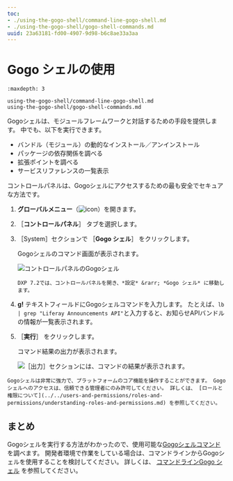 ```yaml
---
toc:
- ./using-the-gogo-shell/command-line-gogo-shell.md
- ./using-the-gogo-shell/gogo-shell-commands.md
uuid: 23a63181-fd00-4907-9d98-b6c8ae33a3aa
---
```

# Gogo シェルの使用

```{toctree}
:maxdepth: 3

using-the-gogo-shell/command-line-gogo-shell.md
using-the-gogo-shell/gogo-shell-commands.md
```

Gogoシェルは、モジュールフレームワークと対話するための手段を提供します。 中でも、以下を実行できます。

* バンドル（モジュール）の動的なインストール／アンインストール
* パッケージの依存関係を調べる
* 拡張ポイントを調べる
* サービスリファレンスの一覧表示

コントロールパネルは、Gogoシェルにアクセスするための最も安全でセキュアな方法です。

1. **グローバルメニュー**（![icon](../../images/icon-applications-menu.png)）を開きます。

1. ［**コントロールパネル**］ タブを選択します。

1. ［System］セクションで ［**Gogo シェル**］ をクリックします。

   Gogoシェルのコマンド画面が表示されます。

   ![コントロールパネルのGogoシェル](./using-the-gogo-shell/images/02.png)

   ```{note}
   DXP 7.2では、コントロールパネルを開き、*設定* &rarr; *Gogo シェル* に移動します。
   ```

1. **g!** テキストフィールドにGogoシェルコマンドを入力します。 たとえば、`lb | grep "Liferay Announcements API"`と入力すると、お知らせAPIバンドルの情報が一覧表示されます。

1. ［**実行**］ をクリックします。

    コマンド結果の出力が表示されます。

    ![［出力］セクションには、コマンドの結果が表示されます。](./using-the-gogo-shell/images/03.png)

```{warning}
Gogoシェルは非常に強力で、プラットフォームのコア機能を操作することができます。 Gogoシェルへのアクセスは、信頼できる管理者にのみ許可してください。 詳しくは、 [ロールと権限について](../../users-and-permissions/roles-and-permissions/understanding-roles-and-permissions.md) を参照してください。
```

## まとめ

Gogoシェルを実行する方法がわかったので、使用可能な[Gogoシェルコマンド](./using-the-gogo-shell/gogo-shell-commands.md)を調べます。 開発者環境で作業をしている場合は、コマンドラインからGogoシェルを使用することを検討してください。 詳しくは、 [コマンドラインGogo シェル](./using-the-gogo-shell/command-line-gogo-shell.md) を参照してください。
